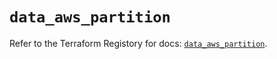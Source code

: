 # `data_aws_partition`

Refer to the Terraform Registory for docs: [`data_aws_partition`](https://registry.terraform.io/providers/hashicorp/aws/5.6.1/docs/data-sources/partition).
